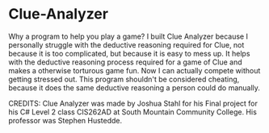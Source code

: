 # Clue-Analyzer

Why a program to help you play a game? I built Clue Analyzer because I personally struggle with the deductive reasoning required for Clue, not because it is too complicated, but because it is easy to mess up. It helps with the deductive reasoning process required for a game of Clue and makes a otherwise torturous game fun. Now I can actually compete without getting stressed out. This program shouldn't be considered cheating, because it does the same deductive reasoning a person could do manually.


CREDITS: 
Clue Analyzer was made by Joshua Stahl for his Final project for his C# Level 2 class CIS262AD at South Mountain Community College.
His professor was Stephen Hustedde.
